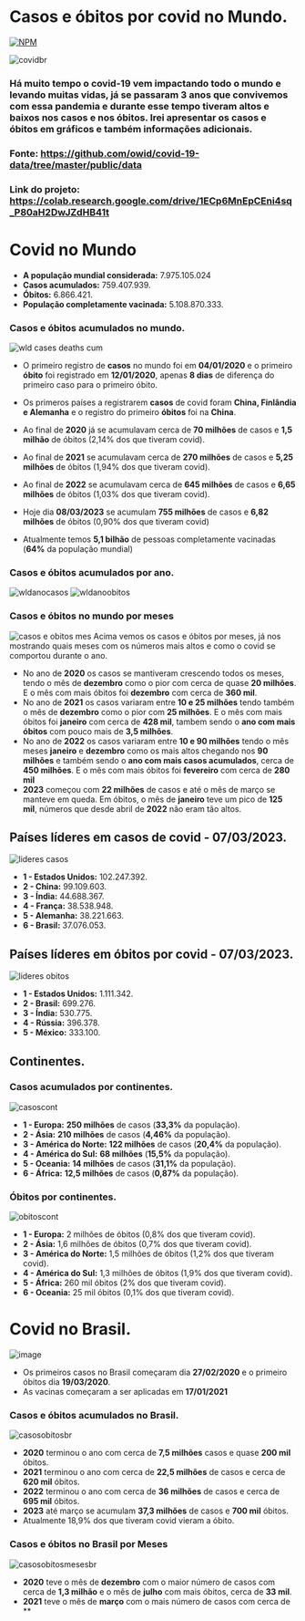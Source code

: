 # Casos e óbitos por covid no Mundo.

[![NPM](https://img.shields.io/npm/l/react)](https://github.com/Piternicolas/Covid/blob/main/license) 

![covidbr](https://user-images.githubusercontent.com/124289899/223878835-fc6849f0-dc92-4db8-8018-b806ca9b5703.png)

### Há muito tempo o covid-19 vem impactando todo o mundo e levando muitas vidas, já se passaram 3 anos que convivemos com essa pandemia e durante esse tempo tiveram altos e baixos nos casos e nos óbitos. Irei apresentar os casos e óbitos em gráficos e também informações adicionais.

### Fonte: https://github.com/owid/covid-19-data/tree/master/public/data

### Link do projeto: https://colab.research.google.com/drive/1ECp6MnEpCEni4sq_P80aH2DwJZdHB41t

# Covid no Mundo

* **A população mundial considerada:** 7.975.105.024
* **Casos acumulados:** 759.407.939.
* **Óbitos:** 6.866.421.
* **População completamente vacinada:** 5.108.870.333.

### Casos e óbitos acumulados no mundo.
![wld cases deaths cum](https://user-images.githubusercontent.com/124289899/223892717-32fe8c6f-aa33-4178-ac61-7622b45fda26.png)

* O primeiro registro de **casos** no mundo foi em **04/01/2020** e o primeiro **óbito** foi registrado em **12/01/2020**, apenas **8 dias** de diferença do primeiro caso para o primeiro óbito.
* Os primeros países a registrarem **casos** de covid foram **China, Finlândia e Alemanha** e o registro do primeiro **óbitos** foi na **China**.
* Ao final de **2020** já se acumulavam cerca de **70 milhões** de casos e **1,5 milhão** de óbitos (2,14% dos que tiveram covid).
* Ao final de **2021** se acumulavam cerca de **270 milhões** de casos e **5,25 milhões** de óbitos (1,94% dos que tiveram covid).
* Ao final de **2022** se acumulavam cerca de **645 milhões** de casos e **6,65 milhões** de óbitos (1,03% dos que tiveram covid).
* Hoje dia **08/03/2023** se acumulam **755 milhões** de casos e **6,82 milhões** de óbitos (0,90% dos que tiveram covid)

* Atualmente temos **5,1 bilhão** de pessoas completamente vacinadas (**64%** da população mundial)

### Casos e óbitos acumulados por ano.
![wldanocasos](https://user-images.githubusercontent.com/124289899/224578986-1fc93567-56d8-410a-bffb-49cc9ecf5a78.png)
![wldanoobitos](https://user-images.githubusercontent.com/124289899/224579602-1121ebd8-9eb3-47a2-afbb-3b432ae5c328.png)

### Casos e óbitos no mundo por meses
![casos e obitos mes](https://user-images.githubusercontent.com/124289899/224444650-75d56459-5409-4f94-8c32-24403521acf4.png)
Acima vemos os casos e óbitos por meses, já nos mostrando quais meses com os números mais altos e como o covid se comportou durante o ano.

* No ano de **2020** os casos se mantiveram crescendo todos os meses, tendo o mês de **dezembro** como o pior com cerca de quase **20 milhões**. E o mês com mais óbitos foi **dezembro** com cerca de **360 mil**.
* No ano de **2021** os casos variaram entre **10 e 25 milhões** tendo também o mês de **dezembro** como o pior com **25 milhões**. E o mês com mais óbitos foi **janeiro** com cerca de **428 mil**, tambem sendo o **ano com mais óbitos** com pouco mais de **3,5 milhões**.
* No ano de **2022** os casos variaram entre **10 e 90 milhões** tendo o mês meses **janeiro** e **dezembro** como os mais altos chegando nos **90 milhões** e também sendo o **ano com mais casos acumulados**, cerca de **450 milhões**. E o mês com mais óbitos foi **fevereiro** com cerca de **280 mil**
* **2023** começou com **22 milhões** de casos e até o mês de março se manteve em queda. Em óbitos, o mês de **janeiro** teve um pico de **125 mil**, números que desde abril de **2022** não eram tão altos.

## Países líderes em casos de covid - 07/03/2023.
![lideres casos](https://user-images.githubusercontent.com/124289899/224871901-db2d673b-d9d8-4d6d-b27f-d629a1ec9864.png)
* **1 - Estados Unidos:** 102.247.392.
* **2 - China:** 99.109.603.
* **3 - Índia:** 44.688.367.
* **4 - França:** 38.538.948.
* **5 - Alemanha:** 38.221.663.
* **6 - Brasil:** 37.076.053.

## Países líderes em óbitos por covid - 07/03/2023.
![lideres obitos](https://user-images.githubusercontent.com/124289899/224872036-92d2d38f-2999-4e39-ba6f-f66676d4172b.png)
* **1 - Estados Unidos:** 1.111.342.
* **2 - Brasil:** 699.276.
* **3 - Índia:** 530.775.
* **4 - Rússia:** 396.378.
* **5 - México:** 333.100.

## Continentes.

### Casos acumulados por continentes.
![casoscont](https://user-images.githubusercontent.com/124289899/224581533-5874294b-9399-4210-9e18-682e39b69078.png)
* **1 - Europa:** **250 milhões** de casos (**33,3%** da população).
* **2 - Ásia:** **210 milhões** de casos (**4,46%** da população).
* **3 - América do Norte:** **122 milhões** de casos (**20,4%** da população).
* **4 - América do Sul:** **68 milhões** (**15,5%** da população).
* **5 - Oceania:** **14 milhões** de casos (**31,1%** da população).
* **6 - África:** **12,5 milhões** de casos (**0,87%** da população).

### Óbitos por continentes.
![obitoscont](https://user-images.githubusercontent.com/124289899/224581670-973f5a16-e22b-4cec-ab8d-8c8bd952e1fe.png)
* **1 - Europa:** 2 milhões de óbitos (0,8% dos que tiveram covid).
* **2 - Ásia:** 1,6 milhões de óbitos (0,7% dos que tiveram covid).
* **3 - América do Norte:** 1,5 milhões de óbitos (1,2% dos que tiveram covid).
* **4 - América do Sul:** 1,3 milhões de óbitos (1,9% dos que tiveram covid).
* **5 - África:** 260 mil óbitos (2% dos que tiveram covid).
* **6 - Oceania:** 25 mil óbitos (0,1% dos que tiveram covid).

# Covid no Brasil.
![image](https://user-images.githubusercontent.com/124289899/224585053-8080721c-b621-441e-83f6-fc361645e2e8.png)
* Os primeiros casos no Brasil começaram dia **27/02/2020** e o primeiro óbitos dia **19/03/2020**.
* As vacinas começaram a ser aplicadas em **17/01/2021**

### Casos e óbitos acumulados no Brasil.
![casosobitosbr](https://user-images.githubusercontent.com/124289899/224584812-2acdc27a-fb67-4673-9785-b378c21e92d9.png)
* **2020** terminou o ano com cerca de **7,5 milhões** casos e quase **200 mil** óbitos.
* **2021** terminou o ano com cerca de **22,5 milhões** de casos e cerca de **620 mil** óbitos.
* **2022** terminou o ano com cerca de **36 milhões** de casos e cerca de **695 mil** óbitos.
* **2023** até março se acumulam **37,3 milhões** de casos e **700 mil** óbitos.
* Atualmente 18,9% dos que tiveram covid vieram a óbito.

### Casos e óbitos no Brasil por Meses
![casosobitosmesesbr](https://user-images.githubusercontent.com/124289899/224691433-de960971-134b-4581-bffe-6b6ac4e398e0.png)
* **2020** teve o mês de **dezembro** com o maior número de casos com cerca de **1,3 milhão** e o mês de **julho** com mais óbitos, cerca de **33 mil**.
* **2021** teve o mês de **março** com o mais número de casos com cerca de **
